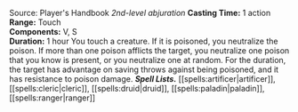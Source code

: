 Source: Player's Handbook
*2nd-level abjuration*
**Casting Time:** 1 action  
**Range:** Touch  
**Components:** V, S  
**Duration:** 1 hour
You touch a creature. If it is poisoned, you neutralize the poison. If more than one poison afflicts the target, you neutralize one poison that you know is present, or you neutralize one at random.
For the duration, the target has advantage on saving throws against being poisoned, and it has resistance to poison damage.
***Spell Lists.*** [[spells:artificer|artificer]], [[spells:cleric|cleric]], [[spells:druid|druid]], [[spells:paladin|paladin]], [[spells:ranger|ranger]]